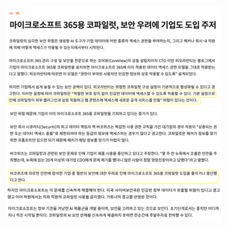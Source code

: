 ![](%EC%8A%A4%ED%81%AC%EB%A6%B0%EC%83%B7%202024-09-15%20%EC%98%A4%ED%9B%84%202.39.59.png)
![](<스크린샷 2024-09-15 오후 2.48.28.png>)
![](<스크린샷 2024-09-15 오후 2.51.59.png>)
![alt text](<스크린샷 2024-09-15 오후 2.53.56.png>)
![alt text](<스크린샷 2024-09-15 오후 2.54.05.png>)